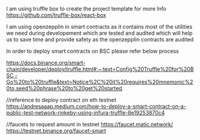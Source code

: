 I am using truffle box to create the project template for more Info https://github.com/truffle-box/react-box

I am using openzepplin in smart contracts as it contains most of the utilities we need during developement which are tested and audited which will help us to save time and provide safety as the openzepplin contracts are audited 

In order to deploy smart contracts on BSC please refer below process

https://docs.binance.org/smart-chain/developer/deploy/truffle.html#:~:text=Config%20Truffle%20for%20BSC,-Go%20to%20truffle&text=Notice%2C%20it%20requires%20mnemonic%20to,seed%20phrase%20to%20get%20started.


//reference to deploy contract on eth testnet
https://andresaaap.medium.com/how-to-deploy-a-smart-contract-on-a-public-test-network-rinkeby-using-infura-truffle-8e19253870c4

//faucets to request amount in testnet
https://faucet.matic.network/
https://testnet.binance.org/faucet-smart
